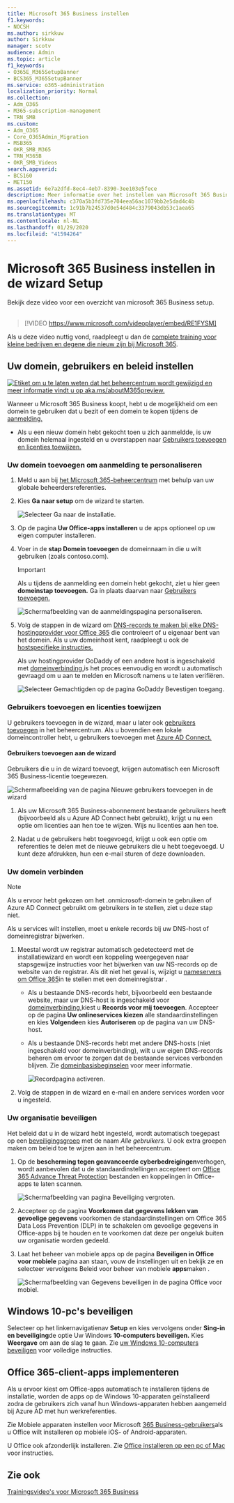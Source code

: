 ```yaml
---
title: Microsoft 365 Business instellen
f1.keywords:
- NOCSH
ms.author: sirkkuw
author: Sirkkuw
manager: scotv
audience: Admin
ms.topic: article
f1_keywords:
- O365E_M365SetupBanner
- BCS365_M365SetupBanner
ms.service: o365-administration
localization_priority: Normal
ms.collection:
- Adm_O365
- M365-subscription-management
- TRN_SMB
ms.custom:
- Adm_O365
- Core_O365Admin_Migration
- MSB365
- OKR_SMB_M365
- TRN_M365B
- OKR_SMB_Videos
search.appverid:
- BCS160
- MET150
ms.assetid: 6e7a2dfd-8ec4-4eb7-8390-3ee103e5fece
description: Meer informatie over het instellen van Microsoft 365 Business.
ms.openlocfilehash: c370a5b3fd735e704eea56ac1079bb2e5dad4c4b
ms.sourcegitcommit: 1c91b7b24537d0e54d484c3379043db53c1aea65
ms.translationtype: MT
ms.contentlocale: nl-NL
ms.lasthandoff: 01/29/2020
ms.locfileid: "41594264"
---
```

# <a name="set-up-microsoft-365-business-in-the-setup-wizard"></a>Microsoft 365 Business instellen in de wizard Setup

Bekijk deze video voor een overzicht van microsoft 365 Business setup.<br><br>

> [!VIDEO https://www.microsoft.com/videoplayer/embed/RE1FYSM] 

Als u deze video nuttig vond, raadpleegt u dan de [complete training voor kleine bedrijven en degene die nieuw zijn bij Microsoft 365](https://support.office.com/article/6ab4bbcd-79cf-4000-a0bd-d42ce4d12816).

## <a name="add-your-domain-users-and-set-up-policies"></a>Uw domein, gebruikers en beleid instellen

[![Etiket om u te laten weten dat het beheercentrum wordt gewijzigd en meer informatie vindt u op aka.ms/aboutM365preview.](media/m365admincenterchanging.png)](https://docs.microsoft.com/office365/admin/microsoft-365-admin-center-preview)

Wanneer u Microsoft 365 Business koopt, hebt u de mogelijkheid om een domein te gebruiken dat u bezit of een domein te kopen tijdens de [aanmelding.](sign-up.md)

- Als u een nieuw domein hebt gekocht toen u zich aanmeldde, is uw domein helemaal ingesteld en u overstappen naar [Gebruikers toevoegen en licenties toewijzen.](#add-users-and-assign-licenses)

### <a name="add-your-domain-to-personalize-sign-in"></a>Uw domein toevoegen om aanmelding te personaliseren

1. Meld u aan bij [het Microsoft 365-beheercentrum](https://admin.microsoft.com) met behulp van uw globale beheerdersreferenties. 

2. Kies **Ga naar setup** om de wizard te starten.

    ![Selecteer Ga naar de installatie.](media/gotosetupinadmincenter.png)

3. Op de pagina **Uw Office-apps installeren** u de apps optioneel op uw eigen computer installeren.
    
4. Voer in de **stap Domein toevoegen** de domeinnaam in die u wilt gebruiken (zoals contoso.com).

    > [!IMPORTANT]
    > Als u tijdens de aanmelding een domein hebt gekocht, ziet u hier geen **domeinstap toevoegen.** Ga in plaats daarvan naar [Gebruikers toevoegen.](#add-users-and-assign-licenses)

    ![Schermafbeelding van de aanmeldingspagina personaliseren.](media/adddomain.png)

    
4. Volg de stappen in de wizard om [DNS-records te maken bij elke DNS-hostingprovider voor Office 365](https://docs.microsoft.com/office365/admin/get-help-with-domains/create-dns-records-at-any-dns-hosting-provider) die controleert of u eigenaar bent van het domein. Als u uw domeinhost kent, raadpleegt u ook de [hostspecifieke instructies.](https://docs.microsoft.com/office365/admin/get-help-with-domains/set-up-your-domain-host-specific-instructions)

    Als uw hostingprovider GoDaddy of een andere host is ingeschakeld met [domeinverbinding,](https://docs.microsoft.com/office365/admin/get-help-with-domains/domain-connect)is het proces eenvoudig en wordt u automatisch gevraagd om u aan te melden en Microsoft namens u te laten verifiëren.

    ![Selecteer Gemachtigden op de pagina GoDaddy Bevestigen toegang.](media/godaddyauth.png)

### <a name="add-users-and-assign-licenses"></a>Gebruikers toevoegen en licenties toewijzen

U gebruikers toevoegen in de wizard, maar u later ook [gebruikers toevoegen](add-users-m365b.md) in het beheercentrum. Als u bovendien een lokale domeincontroller hebt, u gebruikers toevoegen met [Azure AD Connect.](https://docs.microsoft.com/azure/active-directory/hybrid/how-to-connect-install-express)

#### <a name="add-users-in-the-wizard"></a>Gebruikers toevoegen aan de wizard

Gebruikers die u in de wizard toevoegt, krijgen automatisch een Microsoft 365 Business-licentie toegewezen.

![Schermafbeelding van de pagina Nieuwe gebruikers toevoegen in de wizard](media/addnewuserspage.png)

1. Als uw Microsoft 365 Business-abonnement bestaande gebruikers heeft (bijvoorbeeld als u Azure AD Connect hebt gebruikt), krijgt u nu een optie om licenties aan hen toe te wijzen. Wijs nu licenties aan hen toe.

2. Nadat u de gebruikers hebt toegevoegd, krijgt u ook een optie om referenties te delen met de nieuwe gebruikers die u hebt toegevoegd. U kunt deze afdrukken, hun een e-mail sturen of deze downloaden.

### <a name="connect-your-domain"></a>Uw domein verbinden

> [!NOTE]
> Als u ervoor hebt gekozen om het .onmicrosoft-domein te gebruiken of Azure AD Connect gebruikt om gebruikers in te stellen, ziet u deze stap niet.
  
Als u services wilt instellen, moet u enkele records bij uw DNS-host of domeinregistrar bijwerken.
  
1. Meestal wordt uw registrar automatisch gedetecteerd met de installatiewizard en wordt een koppeling weergegeven naar stapsgewijze instructies voor het bijwerken van uw NS-records op de website van de registrar. Als dit niet het geval is, wijzigt u [nameservers om Office 365](https://support.office.com/article/a8b487a9-2a45-4581-9dc4-5d28a47010a2)in te stellen met een domeinregistrar . 

    - Als u bestaande DNS-records hebt, bijvoorbeeld een bestaande website, maar uw DNS-host is ingeschakeld voor [domeinverbinding,](https://docs.microsoft.com/office365/admin/get-help-with-domains/domain-connect)kiest u **Records voor mij toevoegen**. Accepteer op de pagina **Uw onlineservices kiezen** alle standaardinstellingen en kies **Volgende**en kies **Autoriseren** op de pagina van uw DNS-host.
    - Als u bestaande DNS-records hebt met andere DNS-hosts (niet ingeschakeld voor domeinverbinding), wilt u uw eigen DNS-records beheren om ervoor te zorgen dat de bestaande services verbonden blijven. Zie [domeinbasisbeginselen](https://docs.microsoft.com/office365/admin/get-help-with-domains/dns-basics) voor meer informatie.

        ![Recordpagina activeren.](media/activaterecords.png)

2. Volg de stappen in de wizard en e-mail en andere services worden voor u ingesteld.

### <a name="protect-your-organization"></a>Uw organisatie beveiligen 

Het beleid dat u in de wizard hebt ingesteld, wordt automatisch toegepast op een [beveiligingsgroep](https://docs.microsoft.com/office365/admin/create-groups/compare-groups#security-groups) met de naam *Alle gebruikers.* U ook extra groepen maken om beleid toe te wijzen aan in het beheercentrum.

1. Op de **bescherming tegen geavanceerde cyberbedreigingen**verhogen, wordt aanbevolen dat u de standaardinstellingen accepteert om [Office 365 Advance Threat Protection](https://docs.microsoft.com/microsoft-365/security/office-365-security/office-365-atp) bestanden en koppelingen in Office-apps te laten scannen.

    ![Schermafbeelding van pagina Beveiliging vergroten.](media/increasetreatprotection.png)


2. Accepteer op de pagina **Voorkomen dat gegevens lekken van gevoelige gegevens** voorkomen de standaardinstellingen om Office 365 Data Loss Prevention (DLP) in te schakelen om gevoelige gegevens in Office-apps bij te houden en te voorkomen dat deze per ongeluk buiten uw organisatie worden gedeeld.

3. Laat het beheer van mobiele apps op de pagina **Beveiligen in Office voor mobiele** pagina aan staan, vouw de instellingen uit en bekijk ze en selecteer vervolgens Beleid voor beheer van mobiele **apps**maken .

    ![Schermafbeelding van Gegevens beveiligen in de pagina Office voor mobiel.](media/protectdatainmobile.png)


## <a name="secure-windows-10-pcs"></a>Windows 10-pc's beveiligen

Selecteer op het linkernavigatienav **Setup** en kies vervolgens onder **Sing-in en beveiliging**de optie Uw Windows **10-computers beveiligen.** Kies **Weergave** om aan de slag te gaan. Zie [uw Windows 10-computers beveiligen](secure-win-10-pcs.md) voor volledige instructies.

## <a name="deploy-office-365-client-apps"></a>Office 365-client-apps implementeren

Als u ervoor kiest om Office-apps automatisch te installeren tijdens de installatie, worden de apps op de Windows 10-apparaten geïnstalleerd zodra de gebruikers zich vanaf hun Windows-apparaten hebben aangemeld bij Azure AD met hun werkreferenties.

Zie Mobiele apparaten instellen voor Microsoft [365 Business-gebruikers](set-up-mobile-devices.md)als u Office wilt installeren op mobiele iOS- of Android-apparaten.

U Office ook afzonderlijk installeren. Zie [Office installeren op een pc of Mac](https://support.office.com/article/4414eaaf-0478-48be-9c42-23adc4716658) voor instructies.

## <a name="see-also"></a>Zie ook

[Trainingsvideo's voor Microsoft 365 Business](https://support.office.com/article/6ab4bbcd-79cf-4000-a0bd-d42ce4d12816)
